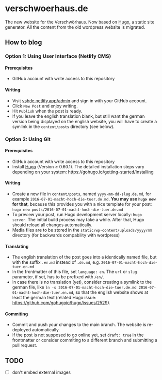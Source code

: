 verschwoerhaus.de
=================

The new website for the Verschwörhaus. Now based on [Hugo](https://gohugo.io), a static site generator. All the content from the old wordpress website is migrated.

## How to blog

### Option 1: Using User Interface (Netlify CMS)

#### Prerequisites

* GitHub account with write access to this repository

#### Writing

* Visit [vshde.netlify.app/admin](https://vshde.netlify.app/admin) and sign in with your GitHub account.
* Click `New Post` and enjoy writing.
* Hit `Publish` when the post is ready.
* If you leave the english translation blank, but still want the german version being displayed on the english website, you will have to create a symlink in the `content/posts` directory (see below).

### Option 2: Using Git

#### Prerequisites

* GitHub account with write access to this repository
* Install [Hugo](https://gohugo.io) (Version ≥ 0.60.1). The detailed installation steps vary depending on your system: https://gohugo.io/getting-started/installing

#### Writing

* Create a new file in `content/posts`, named `yyyy-mm-dd-slug.de.md`, for example `2016-07-01-macht-hoch-die-tuer.de.md`. **You may use `hugo new` for that**, because this provides you with a nice template for your post: `hugo new posts/2016-07-01-macht-hoch-die-tuer.de.md`
* To preview your post, run Hugo development server locally: `hugo server`. The initial build process may take a while. After that, Hugo should reload all changes automatically.
* Media files are to be stored in the `static/wp-content/uploads/yyyy/mm` directory (for backwards compability with wordpress)

#### Translating

* The english translation of the post goes into a identically named file, but with the suffix `.en.md` instead of `.de.md`, e.g. `2016-07-01-macht-hoch-die-tuer.en.md`
* In the frontmatter of this file, set `language: en`. The `url` or `slug` parameter, if set, has to be prefixed with `/en/`.
* In case there is no translation (yet), consider creating a symlink to the german file, like `ln -s 2016-07-01-macht-hoch-die-tuer.de.md 2016-07-01-macht-hoch-die-tuer.en.md`, so that the english website shows at least the german text (related Hugo issue: https://github.com/gohugoio/hugo/issues/2529). 

#### Commiting

* Commit and push your changes to the main branch. The website is re-deployed automatically.
* If the post is not supposed to go online yet, set `draft: true` in the frontmatter or consider commiting to a different branch and submitting a pull request.



## TODO
- [ ] don't embed external images